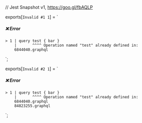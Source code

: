 // Jest Snapshot v1, https://goo.gl/fbAQLP

exports[`Invalid #1 1`] = `
##### ❌ Error

    > 1 | query test { bar }
        |       ^^^^ Operation named "test" already defined in:
    	6844040.graphql
`;

exports[`Invalid #2 1`] = `
##### ❌ Error

    > 1 | query test { bar }
        |       ^^^^ Operation named "test" already defined in:
    	6844040.graphql
    	84823255.graphql
`;
